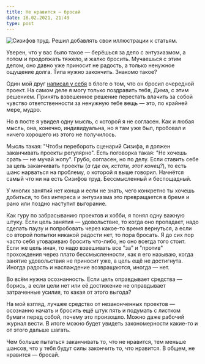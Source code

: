 ```yaml
---
title: Не нравится — бросай
date: 18.02.2021, 21:49
type: post
---
```


![](/img/posts/010/1.png "Сизифов труд. Решил добавлять свои иллюстрации к
статьям.")

Уверен, что у вас было такое — берёшься за дело с энтузиазмом, а потом и
продолжать тяжело, и жалко бросить. Мучаешься с этим делом, оно давно уже
приносит не радость, а только ненужное ощущение долга. Типа нужно закончить.
Знакомо такое?

Один мой друг [написал у
себя](https://dmytrokrasun.com/posts/inboxquery-is-a-new-abandoned-project/) в
блоге о том, что он бросил очередной проект. На самом деле я могу только
поздравить тебя, Дима, с этим решением. Принять взвешенное решение перестать
влачить за собой чувство ответственности за ненужную тебе вещь — это, по
крайней мере, мудро.

Но в посте я увидел одну мысль, с которой я не согласен. Как и любая мысль,
она, конечно, индивидуальна, но я там уже был, пробовал и ничего хорошего из
этого не получилось.

Мысль такая: "Чтобы перебороть сценарий Сизифа, я должен заканчивать проекты
регулярно". Есть поговорка такая: "Не хочешь срать — не мучай жопу". Грубо,
согласен, но по делу. Если ставить себе за цель заканчивать проекты (*а где он,
кстати, этот конец?*), то есть шанс нарваться на проблему, о которой я выше
говорил. Начнётся самый что ни на есть Сизифов труд. Бессмысленный и
беспощадный.

У многих занятий нет конца и если не знать, чего конкретно ты хочешь добиться,
то без интереса и энтузиазма это превращается в бремя и рано или поздно
наступит выгорание.

Как гуру по забрасыванию проектов и хобби, я понял одну важную штуку. Если цель
занятия — удовольствие, то когда оно пропадает, надо сделать паузу и
попробовать через какое-то время вернуться, а если со второй попытки никакой
радости нет, то пора бросать. Я до сих пор часто себя уговариваю бросить
что-либо, но оно всегда того стоит. Если же цель иная, то надо взвешивать все
"за" и "против" прохождения через плато бессмысленности, как я его называю,
когда занятие удовольствия не приносит уже, а цель ещё не достигнута. Иногда
радость и наслаждение возвращаются, иногда — нет.

Во всём нужна осознанность. Если цель оправдывает средства — борись, а если
цели нет или её достижение не оправдывает затраченные усилия, то какая от этого
выгода?

На мой взгляд, лучшее средство от незаконченных проектов — осознанно начать и
бросить ещё штук пять и подумать с листком бумаги перед собой, почему это
произошло. Можно даже рабочий журнал вести. В итоге можно будет увидеть
закономерности какие-то и от этого дальше шагать.

Чем больше пытаться заканчивать то, что не нравится, тем меньше шансов, что у
тебя будут силы закончить то, что нравится. В общем, не нравится — бросай.
